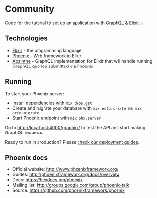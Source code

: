 # Community

Code for the tutorial to set up an application with [GraphQL](https://graphql.org/) & [Elixir](https://elixir-lang.org/). :droplet:

## Technologies

* [Elixir](https://elixir-lang.org/) - the programming language
* [Phoenix](http://www.phoenixframework.org/) - Web framework in Elixir
* [Absinthe](http://absinthe-graphql.org/) - GraphQL implementation for Elixir that will handle running GraphQL queries submitted via Phoenix.

## Running

To start your Phoenix server:

  * Install dependencies with `mix deps.get`
  * Create and migrate your database with `mix ecto.create && mix ecto.migrate`
  * Start Phoenix endpoint with `mix phx.server`

Go to [http://localhost:4000/graphiql/](localhost:4000/graphiql) to test the API and start making GraphQL requests.

Ready to run in production? Please [check our deployment guides](http://www.phoenixframework.org/docs/deployment).

## Phoenix docs

  * Official website: http://www.phoenixframework.org/
  * Guides: http://phoenixframework.org/docs/overview
  * Docs: https://hexdocs.pm/phoenix
  * Mailing list: http://groups.google.com/group/phoenix-talk
  * Source: https://github.com/phoenixframework/phoenix
